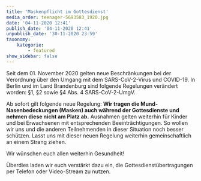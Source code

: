 ```yaml
---
title: 'Maskenpflicht im Gottesdienst'
media_order: teenager-5693583_1920.jpg
date: '04-11-2020 12:41'
publish_date: '04-11-2020 12:41'
unpublish_date: '30-11-2020 23:59'
taxonomy:
    kategorie:
        - featured
show_sidebar: false
---
```


Seit dem 01. November 2020 gelten neue Beschränkungen bei der Verordnung über den Umgang mit dem SARS-CoV-2-Virus
und COVID-19. In Berlin und im Land Brandenburg sind folgende Regelungen verändert worden:  §1, §2 sowie §4 Abs. 4 SARS-CoV-2-UmgV.

Ab sofort gilt folgende neue Regelung: **Wir tragen die Mund-Nasenbedeckungen (Masken) auch während der Gottesdienste und nehmen diese nicht am Platz ab.** Ausnahmen gelten weiterhin für Kinder und bei Erwachsenen mit entsprechenden Beeinträchtigungen. So wollen wir uns und die anderen Teilnehmenden in dieser Situation noch besser schützen. Lasst uns mit dieser neuen Regelung weiterhin gemeinschaftlich an einem Strang ziehen.
 
Wir wünschen euch allen weiterhin Gesundheit!
 
Überdies laden wir euch verstärkt dazu ein, die Gottesdienstübertragungen per Telefon oder Video-Stream zu nutzen.